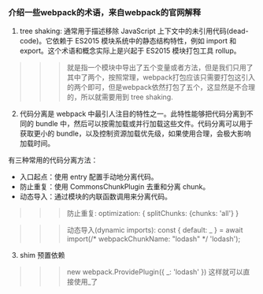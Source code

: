 ### 介绍一些webpack的术语，来自webpack的官网解释

1. tree shaking: 通常用于描述移除 JavaScript 上下文中的未引用代码(dead-code)。它依赖于 ES2015 模块系统中的静态结构特性，例如 import 和 export。这个术语和概念实际上是兴起于 ES2015 模块打包工具 rollup。

>>> 就是指一个模块中导出了五个变量或者方法，但是我们只用了其中了两个，按照常理，webpack打包应该只需要打包这引入的两个即可，但是webpack依然打包了五个，这显然是不合理的，所以就需要用到 tree shaking.

2. 代码分离是 webpack 中最引人注目的特性之一。此特性能够把代码分离到不同的 bundle 中，然后可以按需加载或并行加载这些文件。代码分离可以用于获取更小的 bundle，以及控制资源加载优先级，如果使用合理，会极大影响加载时间。

有三种常用的代码分离方法：

- 入口起点：使用 entry 配置手动地分离代码。
- 防止重复：使用 CommonsChunkPlugin 去重和分离 chunk。
- 动态导入：通过模块的内联函数调用来分离代码。

>>>   防止重复:  optimization: { splitChunks: {chunks: 'all'} }

>>> 动态导入(dynamic imports): const { default: _ } = await import(/* webpackChunkName: "lodash" */ 'lodash');


3. shim 预置依赖

>>>  new webpack.ProvidePlugin({ _: 'lodash' }) 这样就可以直接使用_了